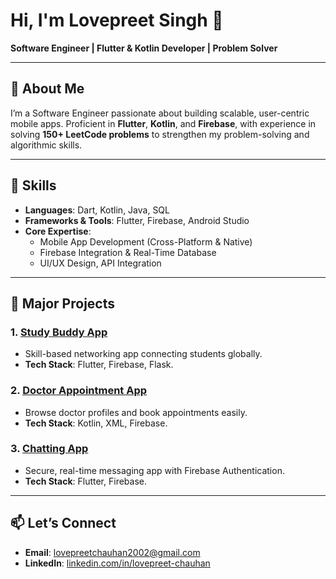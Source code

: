 # **Hi, I'm Lovepreet Singh 👋**  
**Software Engineer | Flutter & Kotlin Developer | Problem Solver**  

---

## 🚀 **About Me**  
I’m a Software Engineer passionate about building scalable, user-centric mobile apps. Proficient in **Flutter**, **Kotlin**, and **Firebase**, with experience in solving **150+ LeetCode problems** to strengthen my problem-solving and algorithmic skills.  

---

## 🔧 **Skills**  
- **Languages**: Dart, Kotlin, Java, SQL  
- **Frameworks & Tools**: Flutter, Firebase, Android Studio  
- **Core Expertise**:  
  - Mobile App Development (Cross-Platform & Native)  
  - Firebase Integration & Real-Time Database  
  - UI/UX Design, API Integration  

---

## 🌟 **Major Projects**  
### 1. **[Study Buddy App](https://github.com/git-lovepreet/study-buddy)**  
   - Skill-based networking app connecting students globally.  
   - **Tech Stack**: Flutter, Firebase, Flask.  

### 2. **[Doctor Appointment App](https://github.com/git-lovepreet/doctor-appointment-app)**  
   - Browse doctor profiles and book appointments easily.  
   - **Tech Stack**: Kotlin, XML, Firebase.  

### 3. **[Chatting App](https://github.com/git-lovepreet/chat-app)**  
   - Secure, real-time messaging app with Firebase Authentication.  
   - **Tech Stack**: Flutter, Firebase.  

---

## 📫 **Let’s Connect**  
- **Email**: [lovepreetchauhan2002@gmail.com](mailto:lovepreetchauhan2002@gmail.com)  
- **LinkedIn**: [linkedin.com/in/lovepreet-chauhan](https://linkedin.com/in/lovepreet-chauhan)  
